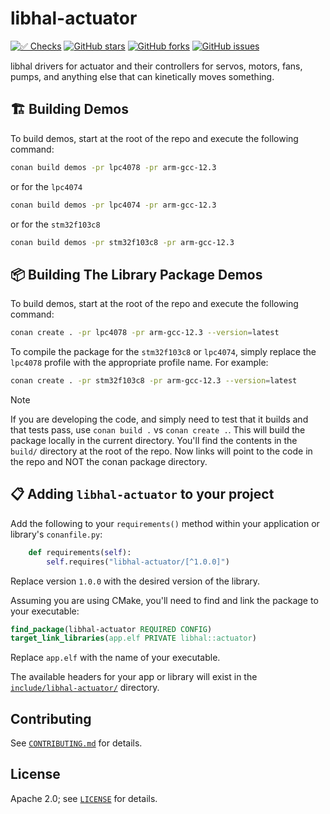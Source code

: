 # libhal-actuator

[![✅ Checks](https://github.com/libhal/libhal-actuator/actions/workflows/ci.yml/badge.svg)](https://github.com/libhal/libhal-actuator/actions/workflows/ci.yml)
[![GitHub stars](https://img.shields.io/github/stars/libhal/libhal-actuator.svg)](https://github.com/libhal/libhal-actuator/stargazers)
[![GitHub forks](https://img.shields.io/github/forks/libhal/libhal-actuator.svg)](https://github.com/libhal/libhal-actuator/network)
[![GitHub issues](https://img.shields.io/github/issues/libhal/libhal-actuator.svg)](https://github.com/libhal/libhal-actuator/issues)

libhal drivers for actuator and their controllers for servos, motors, fans,
pumps, and anything else that can kinetically moves something.

## 🏗️ Building Demos

To build demos, start at the root of the repo and execute the following command:

```bash
conan build demos -pr lpc4078 -pr arm-gcc-12.3
```

or for the `lpc4074`

```bash
conan build demos -pr lpc4074 -pr arm-gcc-12.3
```

or for the `stm32f103c8`

```bash
conan build demos -pr stm32f103c8 -pr arm-gcc-12.3
```

## 📦 Building The Library Package Demos

To build demos, start at the root of the repo and execute the following command:

```bash
conan create . -pr lpc4078 -pr arm-gcc-12.3 --version=latest
```

To compile the package for the `stm32f103c8` or `lpc4074`, simply replace the `lpc4078` profile with the appropriate profile name. For example:

```bash
conan create . -pr stm32f103c8 -pr arm-gcc-12.3 --version=latest
```

> [!NOTE]
> If you are developing the code, and simply need to test that it builds and
> that tests pass, use `conan build .` vs `conan create .`. This will build the
> package locally in the current directory. You'll find the contents in the
> `build/` directory at the root of the repo. Now links will point to the code
> in the repo and NOT the conan package directory.

## 📋 Adding `libhal-actuator` to your project

Add the following to your `requirements()` method within your application or
library's `conanfile.py`:

```python
    def requirements(self):
        self.requires("libhal-actuator/[^1.0.0]")
```

Replace version `1.0.0` with the desired version of the library.

Assuming you are using CMake, you'll need to find and link the package to your
executable:

```cmake
find_package(libhal-actuator REQUIRED CONFIG)
target_link_libraries(app.elf PRIVATE libhal::actuator)
```

Replace `app.elf` with the name of your executable.

The available headers for your app or library will exist in the
[`include/libhal-actuator/`](./include/libhal-actuator) directory.

## Contributing

See [`CONTRIBUTING.md`](CONTRIBUTING.md) for details.

## License

Apache 2.0; see [`LICENSE`](LICENSE) for details.
